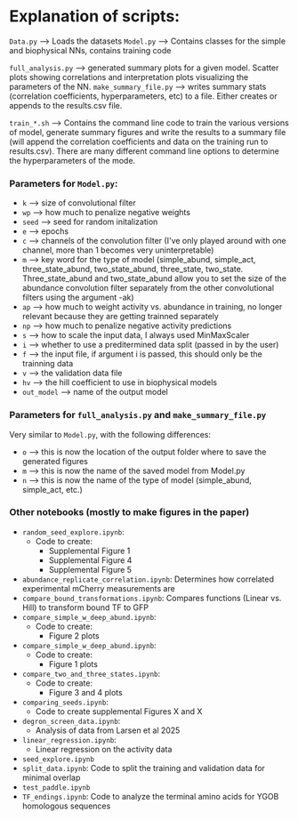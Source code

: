 
# Explanation of scripts: 

`Data.py` --> Loads the datasets
`Model.py` --> Contains classes for the simple and biophysical NNs, contains training code

`full_analysis.py` --> generated summary plots for a given model. Scatter plots showing correlations and interpretation plots visualizing the parameters of the NN. 
`make_summary_file.py` --> writes summary stats (correlation coefficients, hyperparameters, etc) to a file. Either creates or appends to the results.csv file. 

`train_*.sh` --> Contains the command line code to train the various versions of model, generate summary figures and write the results to a summary file (will append the correlation coefficients and data on the training run to results.csv). There are many different command line options to determine the hyperparameters of the mode. 

### Parameters for `Model.py`: 
- `k` --> size of convolutional filter
- `wp` --> how much to penalize negative weights
- `seed` --> seed for random initalization
- `e` --> epochs
- `c` --> channels of the convolution filter (I've only played around with one channel, more than 1 becomes very uninterpretable)
- `m` --> key word for the type of model (simple_abund, simple_act, three_state_abund, two_state_abund, three_state, two_state. Three_state_abund and two_state_abund allow you to set the size of the abundance convolution filter separately from the other convolutional filters using the argument -ak) 
- `ap` --> how much to weight activity vs. abundance in training, no longer relevant because they are getting trainned separately
- `np` --> how much to penalize negative activity predictions
- `s` --> how to scale the input data, I always used MinMaxScaler
- `i` --> whether to use a preditermined data split (passed in by the user)
- `f` --> the input file, if argument i is passed, this should only be the trainning data
- `v` --> the validation data file
- `hv` --> the hill coefficient to use in biophysical models
- `out_model` --> name of the output model

### Parameters for `full_analysis.py` and `make_summary_file.py`
Very similar to `Model.py`, with the following differences: 
- `o` --> this is now the location of the output folder where to save the generated figures
- `m` --> this is now the name of the saved model from Model.py
- `n` --> this is now the name of the type of model (simple_abund, simple_act, etc.)


### Other notebooks (mostly to make figures in the paper)
- `random_seed_explore.ipynb`:
	- Code to create:
		- Supplemental Figure 1
		- Supplemental Figure 4
		- Supplemental Figure 5
- `abundance_replicate_correlation.ipynb`: Determines how correlated experimental mCherry measurements are
- `compare_bound_transformations.ipynb`: Compares functions (Linear vs. Hill) to transform bound TF to GFP
- `compare_simple_w_deep_abund.ipynb`:
  	- Code to create:
  		- Figure 2 plots
- `compare_simple_w_deep_abund.ipynb`:
	- Code to create:
 		- Figure 1 plots
- `compare_two_and_three_states.ipynb`:
	- Code to create:
 		- Figure 3 and 4 plots
- `comparing_seeds.ipynb`:
	- Code to create supplemental Figures X and X
- `degron_screen_data.ipynb`:
 	- Analysis of data from Larsen et al 2025
- `linear_regression.ipynb`:
  	- Linear regression on the activity data
-  `seed_explore.ipynb`
-  `split_data.ipynb`: Code to split the training and validation data for minimal overlap
-  `test_paddle.ipynb`
-  `TF_endings.ipynb`: Code to analyze the terminal amino acids for YGOB homologous sequences
 
